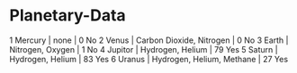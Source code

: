 # Planetary-Data
1 Mercury |  none                      |  0 No
2 Venus   |  Carbon Dioxide, Nitrogen  |  0 No
3 Earth   |  Nitrogen, Oxygen          |  1 No
4 Jupitor |  Hydrogen, Helium          |  79 Yes
5 Saturn  |  Hydrogen, Helium          |  83 Yes
6 Uranus  |  Hydrogen, Helium, Methane |  27 Yes
